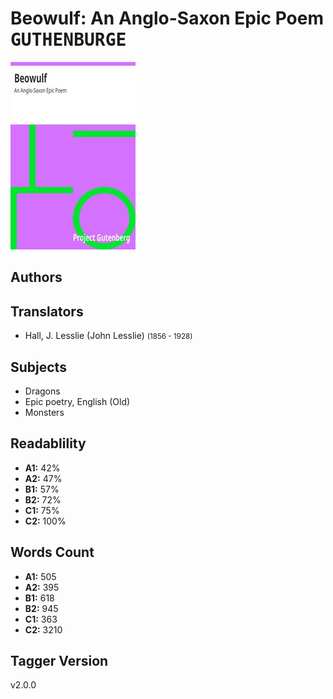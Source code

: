 # Beowulf: An Anglo-Saxon Epic Poem <kbd>GUTHENBURGE</kbd>

![](./cover.medium.jpg "")

## Authors



## Translators


 - Hall, J. Lesslie (John Lesslie) <small>(1856 - 1928)</small>

## Subjects


 - Dragons
 - Epic poetry, English (Old)
 - Monsters

## Readablility


 - **A1:** 42%
 - **A2:** 47%
 - **B1:** 57%
 - **B2:** 72%
 - **C1:** 75%
 - **C2:** 100%

## Words Count


 - **A1:** 505
 - **A2:** 395
 - **B1:** 618
 - **B2:** 945
 - **C1:** 363
 - **C2:** 3210

## Tagger Version


v2.0.0
